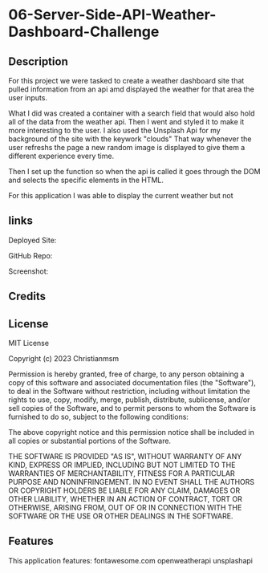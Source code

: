 # 06-Server-Side-API-Weather-Dashboard-Challenge


## Description

For this project we were tasked to create a weather dashboard site that pulled information from an api amd displayed the weather for that area the user inputs.

What I did was created a container with a search field that would also hold all of the data from the weather api. Then I went and styled it to make it more interesting to the user. I also used the Unsplash Api for my background of the site with the keywork "clouds" That way whenever the user refreshs the page a new random image is displayed to give them a different experience every time.

Then I set up the function so when the api is called it goes through the DOM and selects the specific elements in the HTML.

For this application I was able to display the current weather but not




## links

Deployed Site:


GitHub Repo:


Screenshot:





## Credits




## License

MIT License

Copyright (c) 2023 Christianmsm

Permission is hereby granted, free of charge, to any person obtaining a copy
of this software and associated documentation files (the "Software"), to deal
in the Software without restriction, including without limitation the rights
to use, copy, modify, merge, publish, distribute, sublicense, and/or sell
copies of the Software, and to permit persons to whom the Software is
furnished to do so, subject to the following conditions:

The above copyright notice and this permission notice shall be included in all
copies or substantial portions of the Software.

THE SOFTWARE IS PROVIDED "AS IS", WITHOUT WARRANTY OF ANY KIND, EXPRESS OR
IMPLIED, INCLUDING BUT NOT LIMITED TO THE WARRANTIES OF MERCHANTABILITY,
FITNESS FOR A PARTICULAR PURPOSE AND NONINFRINGEMENT. IN NO EVENT SHALL THE
AUTHORS OR COPYRIGHT HOLDERS BE LIABLE FOR ANY CLAIM, DAMAGES OR OTHER
LIABILITY, WHETHER IN AN ACTION OF CONTRACT, TORT OR OTHERWISE, ARISING FROM,
OUT OF OR IN CONNECTION WITH THE SOFTWARE OR THE USE OR OTHER DEALINGS IN THE
SOFTWARE.


## Features

This application features:
fontawesome.com
openweatherapi
unsplashapi